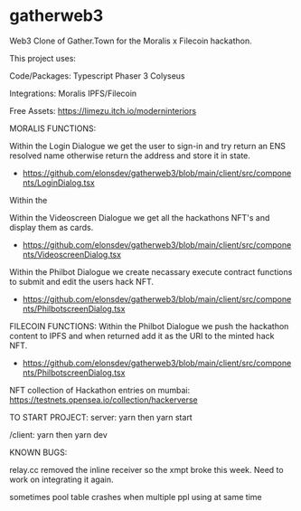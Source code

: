 # gatherweb3

Web3 Clone of Gather.Town for the Moralis x Filecoin hackathon. 

This project uses: 

Code/Packages: 
Typescript
Phaser 3 
Colyseus

Integrations: 
Moralis
IPFS/Filecoin 

Free Assets: 
https://limezu.itch.io/moderninteriors

MORALIS FUNCTIONS: 

Within the Login Dialogue we get the user to sign-in and try return an ENS resolved name otherwise return the address and store it in state. 
- https://github.com/elonsdev/gatherweb3/blob/main/client/src/components/LoginDialog.tsx 

Within the 

Within the Videoscreen Dialogue we get all the hackathons NFT's and display them as cards. 
- https://github.com/elonsdev/gatherweb3/blob/main/client/src/components/VideoscreenDialog.tsx

Within the Philbot Dialogue we create necassary execute contract functions to submit and edit the users hack NFT.
- https://github.com/elonsdev/gatherweb3/blob/main/client/src/components/PhilbotscreenDialog.tsx

FILECOIN FUNCTIONS: 
Within the Philbot Dialogue we push the hackathon content to IPFS and when returned add it as the URI to the minted hack NFT. 
- https://github.com/elonsdev/gatherweb3/blob/main/client/src/components/PhilbotscreenDialog.tsx

NFT collection of Hackathon entries on mumbai: https://testnets.opensea.io/collection/hackerverse 


TO START PROJECT: 
server: 
yarn then yarn start

/client: 
yarn then yarn dev

KNOWN BUGS: 

relay.cc removed the inline receiver so the xmpt broke this week.  Need to work on integrating it again. 

sometimes pool table crashes when multiple ppl using at same time 